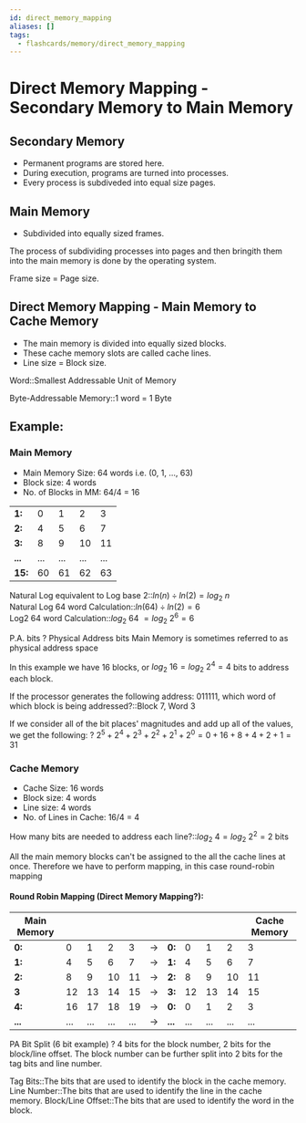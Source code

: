 ```yaml
---
id: direct_memory_mapping
aliases: []
tags:
  - flashcards/memory/direct_memory_mapping
---
```


# Direct Memory Mapping - Secondary Memory to Main Memory
## Secondary Memory
- Permanent programs are stored here.
- During execution, programs are turned into processes.
- Every process is subdiveded into equal size pages.
## Main Memory
- Subdivided into equally sized frames.

The process of subdividing processes into pages and then bringith them into the main memory is done by the operating system.

Frame size = Page size.

## Direct Memory Mapping - Main Memory to Cache Memory
- The main memory is divided into equally sized blocks.
- These cache memory slots are called cache lines.
- Line size = Block size.

Word::Smallest Addressable Unit of Memory

Byte-Addressable Memory::1 word = 1 Byte

## Example:
### Main Memory
- Main Memory Size: 64 words i.e. (0, 1, ..., 63)
- Block size: 4 words
- No. of Blocks in MM: 64/4 = 16

||||||
|-|-|-|-|-|
__1:__ | 0 | 1 | 2 | 3 |
__2:__ | 4 | 5 | 6 | 7 |
__3:__ | 8 | 9 | 10 | 11 |
__...__ | ... | ... | ... | ... |
__15:__ | 60 | 61 | 62 | 63 |

Natural Log equivalent to Log base 2::$ln(n)\div ln(2) = log_2\ n$\
Natural Log 64 word Calculation::$ln(64)\div ln(2) = 6$\
Log2 64 word Calculation::$log_2\ 64\ = log_2\ 2^6 = 6$

P.A. bits
?
Physical Address bits
Main Memory is sometimes referred to as physical address space

In this example we have 16 blocks, or $log_2\ 16 = log_2\ 2^4 = 4$ bits to address each block.


If the processor generates the following address: 011111, which word of which block is being addressed?::Block 7, Word 3

If we consider all of the bit places' magnitudes and add up all of the values, we get the following:
?
$2^5 + 2^4 + 2^3 + 2^2 + 2^1 + 2^0 = 0 + 16 + 8 + 4 + 2 + 1 = 31$

### Cache Memory

- Cache Size: 16 words
- Block size: 4 words
- Line size: 4 words
- No. of Lines in Cache: 16/4 = 4

How many bits are needed to address each line?::$log_2\ 4 = log_2\ 2^2 = 2$ bits

All the main memory blocks can't be assigned to the all the cache lines at once.
Therefore we have to perform mapping, in this case round-robin mapping


#### __Round Robin Mapping (Direct Memory Mapping?):__

| Main Memory | | | | | | | | | | Cache Memory |
|-|-|-|-|-|-|-|-|-|-|-|
| __0:__| 0 | 1 | 2 | 3 | $\rightarrow$ | __0:__| 0 | 1 | 2 | 3 |
| __1:__| 4 | 5 | 6 | 7 | $\rightarrow$  |__1:__| 4 | 5 | 6 | 7 |
| __2:__| 8 | 9 | 10 | 11 | $\rightarrow$  |__2:__| 8 | 9 | 10 | 11 |
| __3__| 12 | 13 | 14 | 15 | $\rightarrow$ |__3:__| 12 | 13 | 14 | 15 |
| __4:__| 16 | 17 | 18 | 19 | $\rightarrow$ | __0:__ | 0 | 1 | 2 | 3 |
| __...__| ... | ... | ... | ... | $\rightarrow$ | __...__| ... | ... | ... | ... |

PA Bit Split (6 bit example)
?
4 bits for the block number, 2 bits for the block/line offset.
The block number can be further split into 2 bits for the tag bits and line number.

Tag Bits::The bits that are used to identify the block in the cache memory.
Line Number::The bits that are used to identify the line in the cache memory.
Block/Line Offset::The bits that are used to identify the word in the block.
